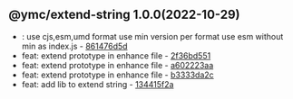 <a name="1.0.0">

## @ymc/extend-string 1.0.0(2022-10-29)</a> 
- : use cjs,esm,umd format use min version per format use esm without min as index.js - [861476d5d](https://github.com/ymc-github/js-idea/commit/9861476d5d955d4f1a59c2958250f6344dbc1544 "&#10;&#10;add ignore file .eslintignore&#10;add config file .eslintrc")
- feat: extend prototype in enhance file - [2f36bd551](https://github.com/ymc-github/js-idea/commit/f2f36bd551f16feed0eee9eac91ae86e674c19eb "feat(core): extend prototype in enhance file&#10;&#10;the first commit&#10;&#10;generated by ymc@robot")
- feat: extend prototype in enhance file - [a602223aa](https://github.com/ymc-github/js-idea/commit/4a602223aa836c1da1f3eb4511b6081f9c03bf04 "feat(core): extend prototype in enhance file&#10;&#10;to passed option.xx to fun&#10;&#10;generated by ymc@robot")
- feat: extend prototype in enhance file - [b3333da2c](https://github.com/ymc-github/js-idea/commit/4b3333da2c8b1dee22e949e233e05f73fde33af7 "feat(core): extend prototype in enhance file&#10;&#10;with xx to option.xx&#10;&#10;generated by ymc@robot")
- feat: add lib to extend string - [134415f2a](https://github.com/ymc-github/js-idea/commit/1134415f2a879b0fed42bf5a6fe9d22eb8a7ac3a "feat(core): add lib to extend string&#10;&#10;")